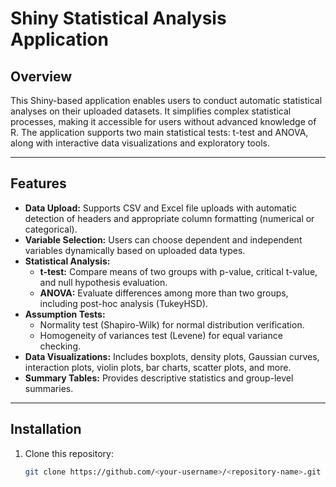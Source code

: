 # Shiny Statistical Analysis Application

## Overview
This Shiny-based application enables users to conduct automatic statistical analyses on their uploaded datasets. It simplifies complex statistical processes, making it accessible for users without advanced knowledge of R. The application supports two main statistical tests: t-test and ANOVA, along with interactive data visualizations and exploratory tools.

---

## Features
- **Data Upload:** Supports CSV and Excel file uploads with automatic detection of headers and appropriate column formatting (numerical or categorical).
- **Variable Selection:** Users can choose dependent and independent variables dynamically based on uploaded data types.
- **Statistical Analysis:**
  - **t-test:** Compare means of two groups with p-value, critical t-value, and null hypothesis evaluation.
  - **ANOVA:** Evaluate differences among more than two groups, including post-hoc analysis (TukeyHSD).
- **Assumption Tests:**
  - Normality test (Shapiro-Wilk) for normal distribution verification.
  - Homogeneity of variances test (Levene) for equal variance checking.
- **Data Visualizations:** Includes boxplots, density plots, Gaussian curves, interaction plots, violin plots, bar charts, scatter plots, and more.
- **Summary Tables:** Provides descriptive statistics and group-level summaries.

---

## Installation
1. Clone this repository:
   ```bash
   git clone https://github.com/<your-username>/<repository-name>.git
